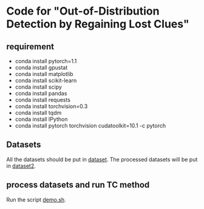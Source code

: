 # Code for "Out-of-Distribution Detection by Regaining Lost Clues"

## requirement
* conda install pytorch=1.1
* conda install gpustat
* conda install matplotlib
* conda install scikit-learn
* conda install scipy
* conda install pandas
* conda install requests
* conda install torchvision=0.3
* conda install tqdm
* conda install IPython
* conda install pytorch torchvision cudatoolkit=10.1 -c pytorch

## Datasets
All the datasets should be put in [dataset](dataset). 
The processed datasets will be put in [dataset2](dataset2). 

## process datasets and run TC method
Run the script [demo.sh](demo.sh). 
